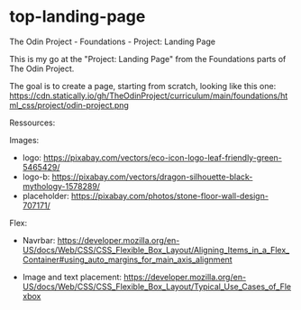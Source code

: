 # top-landing-page
The Odin Project - Foundations - Project: Landing Page

This is my go at the "Project: Landing Page" from the Foundations parts of The Odin Project. 

The goal is to create a page, starting from scratch, looking like this one:
https://cdn.statically.io/gh/TheOdinProject/curriculum/main/foundations/html_css/project/odin-project.png

Ressources:

Images:
- logo: https://pixabay.com/vectors/eco-icon-logo-leaf-friendly-green-5465429/
- logo-b: https://pixabay.com/vectors/dragon-silhouette-black-mythology-1578289/
- placeholder: https://pixabay.com/photos/stone-floor-wall-design-707171/

Flex:
- Navrbar: https://developer.mozilla.org/en-US/docs/Web/CSS/CSS_Flexible_Box_Layout/Aligning_Items_in_a_Flex_Container#using_auto_margins_for_main_axis_alignment

- Image and text placement: https://developer.mozilla.org/en-US/docs/Web/CSS/CSS_Flexible_Box_Layout/Typical_Use_Cases_of_Flexbox
